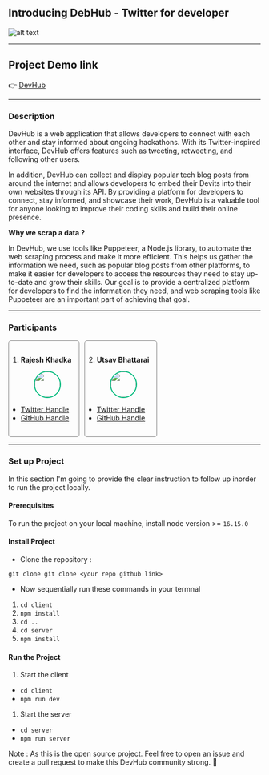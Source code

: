 ## Introducing DebHub - Twitter for developer

![alt text](https://media.discordapp.net/attachments/1016056668884303903/1077498118804873216/devhubs_2023-2-21T13-36-48.png?width=723&height=452)

---

## Project Demo link

👉 [DevHub](https:devhubs.tech)

---

### Description

DevHub is a web application that allows developers to connect with each other and stay informed about ongoing hackathons. With its Twitter-inspired interface, DevHub offers features such as tweeting, retweeting, and following other users.

In addition, DevHub can collect and display popular tech blog posts from around the internet and allows developers to embed their Devits into their own websites through its API. By providing a platform for developers to connect, stay informed, and showcase their work, DevHub is a valuable tool for anyone looking to improve their coding skills and build their online presence.

<b>Why we scrap a data ?</b>

In DevHub, we use tools like Puppeteer, a Node.js library, to automate the web scraping process and make it more efficient. This helps us gather the information we need, such as popular blog posts from other platforms, to make it easier for developers to access the resources they need to stay up-to-date and grow their skills. Our goal is to provide a centralized platform for developers to find the information they need, and web scraping tools like Puppeteer are an important part of achieving that goal.

---

### Participants

<div style="display : flex; gap : 10px; flex-wrap:wrap">
<div style="border:1px solid grey; width:fit-content; padding : 15px 15px 15px 0;  border-radius : 5px " >

1. <b>Rajesh Khadka</b>

<img height="50px" width="50px" style="margin-left : 50px; border-radius:50vw; border: 2px solid #00ba7c " src="https://profile-assets.showwcase.com/1660153215541.jpg" border="1px solid red"/>

- [Twitter Handle](https://twitter.com/rajeshkhadka200)
- [GitHub Handle](https://github.com/rajeshkhadka200)

</div>

<div style="border:1px solid grey; width:fit-content; padding : 15px 15px 15px 0;  border-radius : 5px " >

2. <b>Utsav Bhattarai</b>

<img height="50px" width="50px" style="margin-left : 50px; border-radius:50vw; border: 2px solid #00ba7c " src="https://www.utsavbhattarai.info.np/pic.png" border="1px solid red"/>

- [Twitter Handle](https://twitter.com/utsabdev)
- [GitHub Handle](https://github.com/utsavbhattarai007)

 </div>
</div>

---

### Set up Project

In this section I'm going to provide the clear instruction to follow up inorder to run the project locally.

#### Prerequisites

To run the project on your local machine, install node version >= `16.15.0`

#### Install Project

- Clone the repository :

`git clone git clone <your repo github link>`

- Now sequentially run these commands in your termnal

1. `cd client`
2. `npm install`
3. `cd ..`
4. `cd server`
5. `npm install`

#### Run the Project

1. Start the client

- `cd client`
- `npm run dev`

1. Start the server

- `cd server`
- `npm run server`

Note : As this is the open source project. Feel free to open an issue and create a pull request to make this DevHub community strong. 🚀
